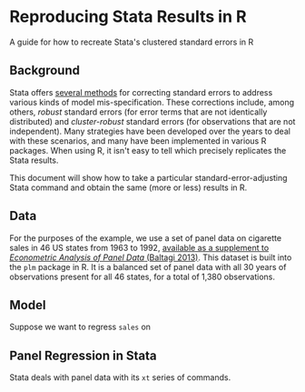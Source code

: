 # Reproducing Stata Results in R
A guide for how to recreate Stata's clustered standard errors in R

## Background
Stata offers [several methods](https://www.stata.com/manuals13/xtvce_options.pdf) for correcting standard errors to address various kinds of model mis-specification. These corrections include, among others, *robust* standard errors (for error terms that are not identically distributed) and *cluster-robust* standard errors (for observations that are not independent). Many strategies have been developed over the years to deal with these scenarios, and many have been implemented in various R packages. When using R, it isn't easy to tell which precisely replicates the Stata results.

This document will show how to take a particular standard-error-adjusting Stata command and obtain the same (more or less) results in R. 

## Data
For the purposes of the example, we use a set of panel data on cigarette sales in 46 US states from 1963 to 1992, [available as a supplement to *Econometric Analysis of Panel Data* (Baltagi 2013)](http://bcs.wiley.com/he-bcs/Books?action=resource&bcsId=4338&itemId=1118672321&resourceId=13452). This dataset is built into the `plm` package in R. It is a balanced set of panel data with all 30 years of observations present for all 46 states, for a total of 1,380 observations.

## Model
Suppose we want to regress `sales` on 

## Panel Regression in Stata
Stata deals with panel data with its `xt` series of commands. 
